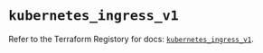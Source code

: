 # `kubernetes_ingress_v1`

Refer to the Terraform Registory for docs: [`kubernetes_ingress_v1`](https://registry.terraform.io/providers/hashicorp/kubernetes/2.25.2/docs/resources/ingress_v1).
